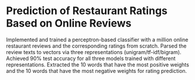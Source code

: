 # Prediction of Restaurant Ratings Based on Online Reviews
Implemented and trained a perceptron-based classifier with a million online restaurant reviews and the corresponding ratings from scratch. Parsed the review texts to vectors via three representations (unigram/tf-idf/bigram). Achieved 90% test accuracy for all three models trained with different representations. Extracted the 10 words that have the most positive weights and the 10 words that have the most negative weights for rating prediction.

